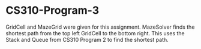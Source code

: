 # CS310-Program-3
GridCell and MazeGrid were given for this assignment. MazeSolver finds the shortest path from the top left GridCell to the bottom right. This uses the Stack and Queue from CS310 Program 2 to find the shortest path.
